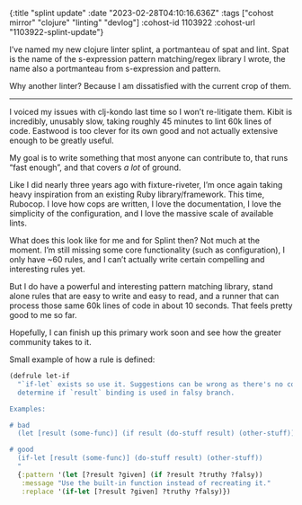 {:title "splint update"
 :date "2023-02-28T04:10:16.636Z"
 :tags ["cohost mirror" "clojure" "linting" "devlog"]
 :cohost-id 1103922
 :cohost-url "1103922-splint-update"}

I’ve named my new clojure linter splint, a portmanteau of spat and lint. Spat is the name of the s-expression pattern matching/regex library I wrote, the name also a portmanteau from s-expression and pattern.

Why another linter? Because I am dissatisfied with the current crop of them.

---

I voiced my issues with clj-kondo last time so I won’t re-litigate them. Kibit is incredibly, unusably slow, taking roughly 45 minutes to lint 60k lines of code. Eastwood is too clever for its own good and not actually extensive enough to be greatly useful.

My goal is to write something that most anyone can contribute to, that runs “fast enough”, and that covers _a lot_ of ground.

Like I did nearly three years ago with fixture-riveter, I’m once again taking heavy inspiration from an existing Ruby library/framework. This time, Rubocop. I love how cops are written, I love the documentation, I love the simplicity of the configuration, and I love the massive scale of available lints.

What does this look like for me and for Splint then? Not much at the moment. I’m still missing some core functionality (such as configuration), I only have ~60 rules, and I can’t actually write certain compelling and interesting rules yet.

But I do have a powerful and interesting pattern matching library, stand alone rules that are easy to write and easy to read, and a runner that can process those same 60k lines of code in about 10 seconds. That feels pretty good to me so far.

Hopefully, I can finish up this primary work soon and see how the greater community takes to it.

Small example of how a rule is defined:

```clojure
(defrule let-if
  "`if-let` exists so use it. Suggestions can be wrong as there's no code-walking to
  determine if `result` binding is used in falsy branch.

Examples:

# bad
  (let [result (some-func)] (if result (do-stuff result) (other-stuff)))

# good
  (if-let [result (some-func)] (do-stuff result) (other-stuff))
  "
  {:pattern '(let [?result ?given] (if ?result ?truthy ?falsy))
   :message "Use the built-in function instead of recreating it."
   :replace '(if-let [?result ?given] ?truthy ?falsy)})
```